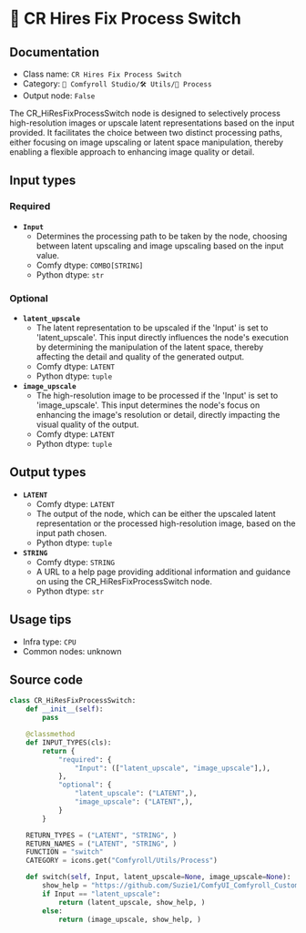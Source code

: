 # 🔂 CR Hires Fix Process Switch
## Documentation
- Class name: `CR Hires Fix Process Switch`
- Category: `🧩 Comfyroll Studio/🛠️ Utils/🔂 Process`
- Output node: `False`

The CR_HiResFixProcessSwitch node is designed to selectively process high-resolution images or upscale latent representations based on the input provided. It facilitates the choice between two distinct processing paths, either focusing on image upscaling or latent space manipulation, thereby enabling a flexible approach to enhancing image quality or detail.
## Input types
### Required
- **`Input`**
    - Determines the processing path to be taken by the node, choosing between latent upscaling and image upscaling based on the input value.
    - Comfy dtype: `COMBO[STRING]`
    - Python dtype: `str`
### Optional
- **`latent_upscale`**
    - The latent representation to be upscaled if the 'Input' is set to 'latent_upscale'. This input directly influences the node's execution by determining the manipulation of the latent space, thereby affecting the detail and quality of the generated output.
    - Comfy dtype: `LATENT`
    - Python dtype: `tuple`
- **`image_upscale`**
    - The high-resolution image to be processed if the 'Input' is set to 'image_upscale'. This input determines the node's focus on enhancing the image's resolution or detail, directly impacting the visual quality of the output.
    - Comfy dtype: `LATENT`
    - Python dtype: `tuple`
## Output types
- **`LATENT`**
    - Comfy dtype: `LATENT`
    - The output of the node, which can be either the upscaled latent representation or the processed high-resolution image, based on the input path chosen.
    - Python dtype: `tuple`
- **`STRING`**
    - Comfy dtype: `STRING`
    - A URL to a help page providing additional information and guidance on using the CR_HiResFixProcessSwitch node.
    - Python dtype: `str`
## Usage tips
- Infra type: `CPU`
- Common nodes: unknown


## Source code
```python
class CR_HiResFixProcessSwitch:
    def __init__(self):
        pass

    @classmethod
    def INPUT_TYPES(cls):
        return {
            "required": {
                "Input": (["latent_upscale", "image_upscale"],),
            },
            "optional": {
                "latent_upscale": ("LATENT",),
                "image_upscale": ("LATENT",),
            }
        }

    RETURN_TYPES = ("LATENT", "STRING", )
    RETURN_NAMES = ("LATENT", "STRING", )
    FUNCTION = "switch"
    CATEGORY = icons.get("Comfyroll/Utils/Process")

    def switch(self, Input, latent_upscale=None, image_upscale=None):
        show_help = "https://github.com/Suzie1/ComfyUI_Comfyroll_CustomNodes/wiki/Process-Nodes#cr-hires-fix-process-switch"
        if Input == "latent_upscale":
            return (latent_upscale, show_help, )
        else:
            return (image_upscale, show_help, )  

```
